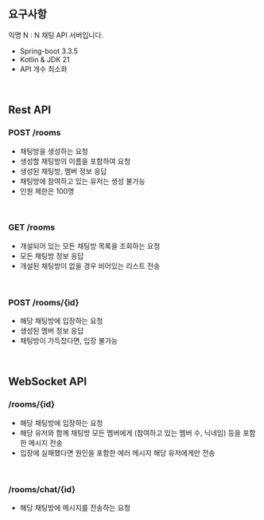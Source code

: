 ## 요구사항
익명 N : N 채팅 API 서버입니다.
- Spring-boot 3.3.5
- Kotlin & JDK 21
- API 개수 최소화
<br>

## Rest API
### POST /rooms
- 채팅방을 생성하는 요청
- 생성할 채팅방의 이름을 포함하여 요청
- 생성된 채팅방, 멤버 정보 응답
- 채팅방에 참여하고 있는 유저는 생성 불가능
- 인원 제한은 100명
<br>

### GET /rooms
- 개설되어 있는 모든 채팅방 목록을 조회하는 요청
- 모든 채팅방 정보 응답
- 개설된 채팅방이 없을 경우 비어있는 리스트 전송
<br>

### POST /rooms/{id}
- 해당 채팅방에 입장하는 요청
- 생성된 멤버 정보 응답
- 채팅방이 가득찼다면, 입장 불가능
<br>

## WebSocket API
### /rooms/{id}
- 해당 채팅방에 입장하는 요청
- 해당 유저와 함께 채팅방 모든 멤버에게 (참여하고 있는 멤버 수, 닉네임) 등을 포함한 메시지 전송
- 입장에 실패했다면 원인을 포함한 에러 메시지 해당 유저에게만 전송
<br>

### /rooms/chat/{id}
- 해당 채팅방에 메시지를 전송하는 요청
